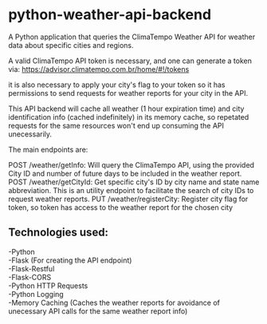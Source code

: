 # python-weather-api-backend
A Python application that queries the ClimaTempo Weather API for weather data about specific cities and regions.

A valid ClimaTempo API token is necessary, and one can generate a token via: https://advisor.climatempo.com.br/home/#!/tokens

it is also necessary to apply your city's flag to your token so it has permissions to send requests for weather reports for your city in the API. 

This API backend will cache all weather (1 hour expiration time) and city identification info (cached indefinitely) in its memory cache, so repetated requests for the same resources won't end up consuming the API unecessarily.

The main endpoints are:

POST /weather/getInfo: Will query the ClimaTempo API, using the provided City ID and number of future days to be included in the weather report.
POST /weather/getCityId: Get specific city's ID by city name and state name abbreviation. This is an utility endpoint to facilitate the search of city IDs to request weather reports.
PUT /weather/registerCity: Register city flag for token, so token has access to the weather report for the chosen city

## Technologies used:
-Python  
-Flask (For creating the API endpoint)  
-Flask-Restful  
-Flask-CORS  
-Python HTTP Requests  
-Python Logging  
-Memory Caching (Caches the weather reports for avoidance of unecessary API calls for the same weather report info)  
